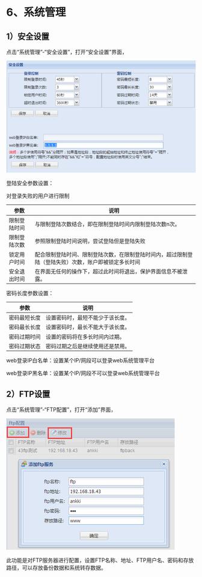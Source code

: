 

# 6、系统管理

## 1）安全设置

点击“系统管理”-“安全设置”，打开“安全设置”界面，

![](/images/operation/manage/safe.png)

登陆安全参数设置：

对登录失败的用户进行限制

| 参数     | 说明                                                 |
| ------ | -------------------------------------------------- |
| 限制登陆时间 | 与限制登陆次数结合，即在限制登陆时间内限制登陆次数n次。                       |
| 限制登陆次数 | 参照限制登陆时间说明，尝试登陆但是登陆失败                              |
| 锁定用户时间 | 配合限制登陆时间、限制登陆次数，在限制登陆时间内，超过限制登陆（登陆失败）次数，账户即被锁定多长时间 |
| 安全退出时间 | 在界面无任何的操作下，超过此时间将退出，保护界面信息不被泄露。                    |

密码长度参数设置：

| 参数     | 说明               |
| ------ | ---------------- |
| 密码最短长度 | 设置密码时，最短不能少于该长度。 |
| 密码最长长度 | 设置密码时，最长不能大于该长度。 |
| 密码过期时间 | 设置的密码将在多长时间内过期。  |
| 密码过期状态 | 密码过期之后是继续使用还是禁用。 |

web登录IP白名单：设置某个IP/网段可以登录web系统管理平台

web登录IP黑名单：设置某个IP/网段不可以登录web系统管理平台

## 2）FTP设置

点击“系统管理”-“FTP配置”，打开“添加”界面，

![](/images/operation/manage/ftp.png)

此功能是对FTP服务器进行配置，设置FTP名称、地址、FTP用户名、密码和存放路径，可以存放备份数据和系统转存数据。

